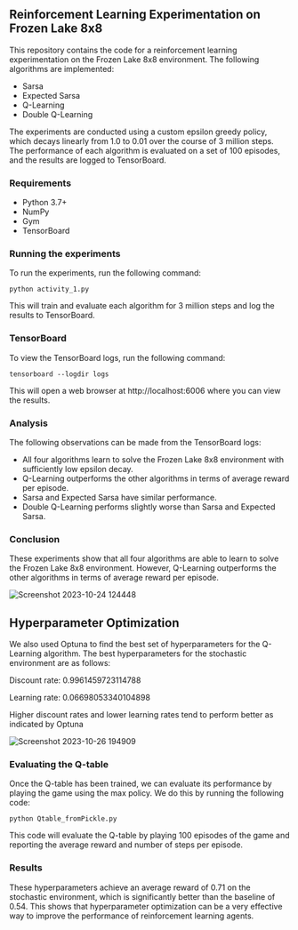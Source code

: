 ## Reinforcement Learning Experimentation on Frozen Lake 8x8

This repository contains the code for a reinforcement learning experimentation on the Frozen Lake 8x8 environment. The following algorithms are implemented:

* Sarsa
* Expected Sarsa
* Q-Learning
* Double Q-Learning

The experiments are conducted using a custom epsilon greedy policy, which decays linearly from 1.0 to 0.01 over the course of 3 million steps. The performance of each algorithm is evaluated on a set of 100 episodes, and the results are logged to TensorBoard.

### Requirements

* Python 3.7+
* NumPy
* Gym
* TensorBoard

### Running the experiments

To run the experiments, run the following command:

```
python activity_1.py
```

This will train and evaluate each algorithm for 3 million steps and log the results to TensorBoard.

### TensorBoard

To view the TensorBoard logs, run the following command:

```
tensorboard --logdir logs
```

This will open a web browser at http://localhost:6006 where you can view the results.

### Analysis

The following observations can be made from the TensorBoard logs:

* All four algorithms learn to solve the Frozen Lake 8x8 environment with sufficiently low epsilon decay.
* Q-Learning outperforms the other algorithms in terms of average reward per episode.
* Sarsa and Expected Sarsa have similar performance.
* Double Q-Learning performs slightly worse than Sarsa and Expected Sarsa.

### Conclusion

These experiments show that all four algorithms are able to learn to solve the Frozen Lake 8x8 environment. However, Q-Learning outperforms the other algorithms in terms of average reward per episode.

![Screenshot 2023-10-24 124448](https://github.com/emanueleiacca/Reinforcement-Learning-Frozen-Lake-env-with-Tabular-Algorithms/assets/128679981/f13a7473-02d8-4d96-b617-7552a91ec3b9)


## Hyperparameter Optimization

We also used Optuna to find the best set of hyperparameters for the Q-Learning algorithm. The best hyperparameters for the stochastic environment are as follows:

Discount rate: 0.9961459723114788

Learning rate: 0.06698053340104898

Higher discount rates and lower learning rates tend to perform better as indicated by Optuna

![Screenshot 2023-10-26 194909](https://github.com/emanueleiacca/Reinforcement-Learning-Frozen-Lake-env-with-Tabular-Algorithms/assets/128679981/16ccb32d-74a9-4d3f-813b-3bc6d4b10811)


### Evaluating the Q-table

Once the Q-table has been trained, we can evaluate its performance by playing the game using the max policy. We do this by running the following code:
```
python Qtable_fromPickle.py
```
This code will evaluate the Q-table by playing 100 episodes of the game and reporting the average reward and number of steps per episode.

### Results
These hyperparameters achieve an average reward of 0.71 on the stochastic environment, which is significantly better than the baseline of 0.54. This shows that hyperparameter optimization can be a very effective way to improve the performance of reinforcement learning agents.

